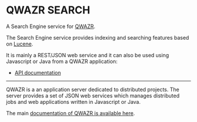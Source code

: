 QWAZR SEARCH
============

A Search Engine service for [QWAZR](https://www.qwazr.com).

The Search Engine service provides indexing and searching features based on [Lucene](https://lucene.apache.org/core/).

It is mainly a REST/JSON web service and it can also be used using Javascript or Java from a QWAZR application:

- [API documentation](src/doc/api)


- - -

QWAZR is a an application server dedicated to distributed projects.
The server provides a set of JSON web services which manages distributed jobs and
web applications written in Javascript or Java.

The main [documentation of QWAZR is available here](https://github.com/qwazr/QWAZR/wiki).